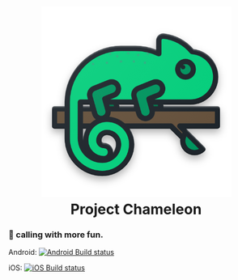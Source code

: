 <h1 align="center">
  <img src="./.github/logo.png"/><br>
  Project Chameleon<br>
  <h3>🎥 calling with more fun.</h3>
</h1>

Android: [![Android Build status](https://build.appcenter.ms/v0.1/apps/0ea2989e-1697-421d-90b6-9f678e5484e4/branches/staging/badge)](https://appcenter.ms)

iOS: [![iOS Build status](https://build.appcenter.ms/v0.1/apps/8b2ccb51-b24a-4cbd-8877-6aefb216359d/branches/staging/badge)](https://appcenter.ms)

